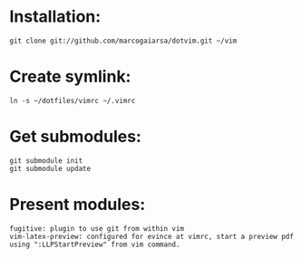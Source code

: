 # Installation:

    git clone git://github.com/marcogaiarsa/dotvim.git ~/vim

# Create symlink:

    ln -s ~/dotfiles/vimrc ~/.vimrc
    
# Get submodules:

    git submodule init
    git submodule update
    
# Present modules:

    fugitive: plugin to use git from within vim
    vim-latex-preview: configured for evince at vimrc, start a preview pdf using ":LLPStartPreview" from vim command.
